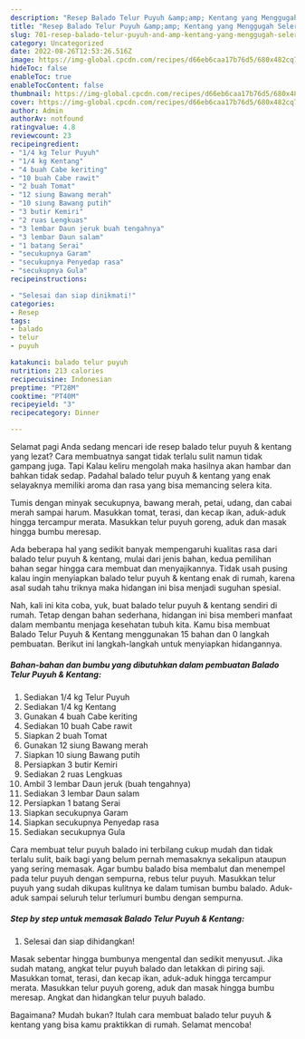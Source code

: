 ```yaml
---
description: "Resep Balado Telur Puyuh &amp;amp; Kentang yang Menggugah Selera, Buat Buka Puasa}"
title: "Resep Balado Telur Puyuh &amp;amp; Kentang yang Menggugah Selera, Buat Buka Puasa}"
slug: 701-resep-balado-telur-puyuh-and-amp-kentang-yang-menggugah-selera-buat-buka-puasa
category: Uncategorized
date: 2022-08-26T12:53:26.516Z
image: https://img-global.cpcdn.com/recipes/d66eb6caa17b76d5/680x482cq70/balado-telur-puyuh-kentang-foto-resep-utama.jpg
hideToc: false
enableToc: true
enableTocContent: false
thumbnail: https://img-global.cpcdn.com/recipes/d66eb6caa17b76d5/680x482cq70/balado-telur-puyuh-kentang-foto-resep-utama.jpg
cover: https://img-global.cpcdn.com/recipes/d66eb6caa17b76d5/680x482cq70/balado-telur-puyuh-kentang-foto-resep-utama.jpg
author: Admin
authorAv: notfound
ratingvalue: 4.8
reviewcount: 23
recipeingredient:
- "1/4 kg Telur Puyuh"
- "1/4 kg Kentang"
- "4 buah Cabe keriting"
- "10 buah Cabe rawit"
- "2 buah Tomat"
- "12 siung Bawang merah"
- "10 siung Bawang putih"
- "3 butir Kemiri"
- "2 ruas Lengkuas"
- "3 lembar Daun jeruk buah tengahnya"
- "3 lembar Daun salam"
- "1 batang Serai"
- "secukupnya Garam"
- "secukupnya Penyedap rasa"
- "secukupnya Gula"
recipeinstructions:

- "Selesai dan siap dinikmati!"
categories:
- Resep
tags:
- balado
- telur
- puyuh

katakunci: balado telur puyuh 
nutrition: 213 calories
recipecuisine: Indonesian
preptime: "PT28M"
cooktime: "PT40M"
recipeyield: "3"
recipecategory: Dinner

---
```



Selamat pagi Anda sedang mencari ide resep balado telur puyuh &amp; kentang yang lezat? Cara membuatnya sangat tidak terlalu sulit namun tidak gampang juga. Tapi Kalau keliru mengolah maka hasilnya akan hambar dan bahkan tidak sedap. Padahal balado telur puyuh &amp; kentang yang enak selayaknya memiliki aroma dan rasa yang bisa memancing selera kita.


Tumis dengan minyak secukupnya, bawang merah, petai, udang, dan cabai merah sampai harum. Masukkan tomat, terasi, dan kecap ikan, aduk-aduk hingga tercampur merata. Masukkan telur puyuh goreng, aduk dan masak hingga bumbu meresap.

Ada beberapa hal yang sedikit banyak mempengaruhi kualitas rasa dari balado telur puyuh &amp; kentang, mulai dari jenis bahan, kedua pemilihan bahan segar hingga cara membuat dan menyajikannya. Tidak usah pusing kalau ingin menyiapkan balado telur puyuh &amp; kentang enak di rumah, karena asal sudah tahu triknya maka hidangan ini bisa menjadi suguhan spesial.


Nah, kali ini kita coba, yuk, buat balado telur puyuh &amp; kentang sendiri di rumah. Tetap dengan bahan sederhana, hidangan ini bisa memberi manfaat dalam membantu menjaga kesehatan tubuh kita. Kamu bisa membuat Balado Telur Puyuh &amp; Kentang menggunakan 15 bahan dan 0 langkah pembuatan. Berikut ini langkah-langkah untuk menyiapkan hidangannya.

<!--inarticleads1-->

##### Bahan-bahan dan bumbu yang dibutuhkan dalam pembuatan Balado Telur Puyuh &amp; Kentang:

1. Sediakan 1/4 kg Telur Puyuh
1. Sediakan 1/4 kg Kentang
1. Gunakan 4 buah Cabe keriting
1. Sediakan 10 buah Cabe rawit
1. Siapkan 2 buah Tomat
1. Gunakan 12 siung Bawang merah
1. Siapkan 10 siung Bawang putih
1. Persiapkan 3 butir Kemiri
1. Sediakan 2 ruas Lengkuas
1. Ambil 3 lembar Daun jeruk (buah tengahnya)
1. Sediakan 3 lembar Daun salam
1. Persiapkan 1 batang Serai
1. Siapkan secukupnya Garam
1. Siapkan secukupnya Penyedap rasa
1. Sediakan secukupnya Gula


Cara membuat telur puyuh balado ini terbilang cukup mudah dan tidak terlalu sulit, baik bagi yang belum pernah memasaknya sekalipun ataupun yang sering memasak. Agar bumbu balado bisa membalut dan menempel pada telur puyuh dengan sempurna, rebus telur puyuh. Masukkan telur puyuh yang sudah dikupas kulitnya ke dalam tumisan bumbu balado. Aduk-aduk sampai seluruh telur terlumuri bumbu dengan sempurna. 

<!--inarticleads2-->

##### Step by step untuk memasak Balado Telur Puyuh &amp; Kentang:


1. Selesai dan siap dihidangkan!

Masak sebentar hingga bumbunya mengental dan sedikit menyusut. Jika sudah matang, angkat telur puyuh balado dan letakkan di piring saji. Masukkan tomat, terasi, dan kecap ikan, aduk-aduk hingga tercampur merata. Masukkan telur puyuh goreng, aduk dan masak hingga bumbu meresap. Angkat dan hidangkan telur puyuh balado. 

Bagaimana? Mudah bukan? Itulah cara membuat balado telur puyuh &amp; kentang yang bisa kamu praktikkan di rumah. Selamat mencoba!
